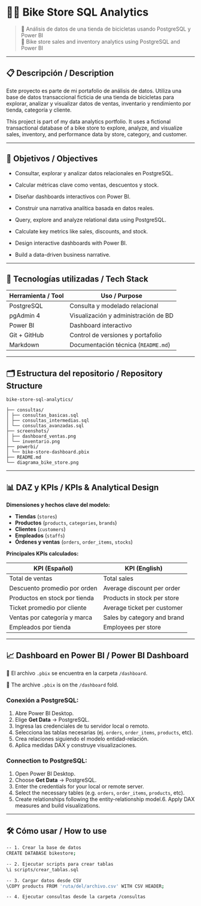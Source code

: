 # 🚴‍♂️ Bike Store SQL Analytics

> 💼 Análisis de datos de una tienda de bicicletas usando PostgreSQL y Power BI  
> 💼 Bike store sales and inventory analytics using PostgreSQL and Power BI

---

## 📋 Descripción / Description

Este proyecto es parte de mi portafolio de análisis de datos. Utiliza una base de datos transaccional ficticia de una tienda de bicicletas para explorar, analizar y visualizar datos de ventas, inventario y rendimiento por tienda, categoría y cliente.

This project is part of my data analytics portfolio. It uses a fictional transactional database of a bike store to explore, analyze, and visualize sales, inventory, and performance data by store, category, and customer.

---

## 🎯 Objetivos / Objectives

- Consultar, explorar y analizar datos relacionales en PostgreSQL.
- Calcular métricas clave como ventas, descuentos y stock.
- Diseñar dashboards interactivos con Power BI.
- Construir una narrativa analítica basada en datos reales.

- Query, explore and analyze relational data using PostgreSQL.
- Calculate key metrics like sales, discounts, and stock.
- Design interactive dashboards with Power BI.
- Build a data-driven business narrative.

---

## 🧠 Tecnologías utilizadas / Tech Stack

| Herramienta / Tool     | Uso / Purpose                          |
|------------------------|----------------------------------------|
| PostgreSQL             | Consulta y modelado relacional         |
| pgAdmin 4              | Visualización y administración de BD   |
| Power BI               | Dashboard interactivo                  |
| Git + GitHub           | Control de versiones y portafolio      |
| Markdown               | Documentación técnica (`README.md`)    |

---

## 🗂️ Estructura del repositorio / Repository Structure

```<code>
bike-store-sql-analytics/

├── consultas/
│ ├── consultas_basicas.sql
│ ├── consultas_intermedias.sql
│ └── consultas_avanzadas.sql
├── screenshots/
│ ├── dashboard_ventas.png
│ └── inventario.png
├── powerbi/
│ └── bike-store-dashboard.pbix
├── README.md
└── diagrama_bike_store.png

```


---

## 📊 DAZ y KPIs / KPIs & Analytical Design

**Dimensiones y hechos clave del modelo:**

- **Tiendas** (`stores`)  
- **Productos** (`products`, `categories`, `brands`)  
- **Clientes** (`customers`)  
- **Empleados** (`staffs`)  
- **Órdenes y ventas** (`orders`, `order_items`, `stocks`)

**Principales KPIs calculados:**

| KPI (Español)                         | KPI (English)                      |
|--------------------------------------|------------------------------------|
| Total de ventas                      | Total sales                        |
| Descuento promedio por orden         | Average discount per order         |
| Productos en stock por tienda        | Products in stock per store        |
| Ticket promedio por cliente          | Average ticket per customer        |
| Ventas por categoría y marca         | Sales by category and brand        |
| Empleados por tienda                 | Employees per store                |

---

## 📈 Dashboard en Power BI / Power BI Dashboard

📌 El archivo `.pbix` se encuentra en la carpeta `/dashboard`.

📌 The archive `.pbix` is on the `/dashboard` fold.
### Conexión a PostgreSQL:

1. Abre Power BI Desktop.
2. Elige **Get Data** → PostgreSQL.
3. Ingresa las credenciales de tu servidor local o remoto.
4. Selecciona las tablas necesarias (ej. `orders`, `order_items`, `products`, etc).
5. Crea relaciones siguiendo el modelo entidad-relación.
6. Aplica medidas DAX y construye visualizaciones.

### Connection to PostgreSQL:

1. Open Power BI Desktop.
2. Choose **Get Data** → PostgreSQL.
3. Enter the credentials for your local or remote server.
4. Select the necessary tables (e.g. `orders`, `order_items`, `products`, etc).
5. Create relationships following the entity-relationship model.6. Apply DAX measures and build visualizations.

---

## 🛠 Cómo usar / How to use

```bash
-- 1. Crear la base de datos
CREATE DATABASE bikestore;

-- 2. Ejecutar scripts para crear tablas
\i scripts/crear_tablas.sql

-- 3. Cargar datos desde CSV
\COPY products FROM 'ruta/del/archivo.csv' WITH CSV HEADER;

-- 4. Ejecutar consultas desde la carpeta /consultas

